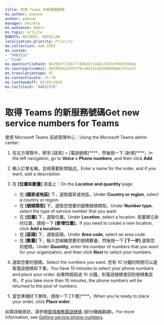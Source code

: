 ```yaml
---
title: 取得 Teams 的新服務號碼
ms.author: pebaum
author: pebaum
manager: mnirkhe
ms.audience: Admin
ms.topic: article
ROBOTS: NOINDEX, NOFOLLOW
localization_priority: Priority
ms.collection: Adm_O365
ms.custom:
- "9002532"
- "5140"
ms.openlocfilehash: 8b2965f723b77740b2dc134612387ef045f0360a
ms.sourcegitcommit: 8b50994a2979778ce8474ce83bd86b60e7d2cb2f
ms.translationtype: HT
ms.contentlocale: zh-TW
ms.lasthandoff: 05/05/2020
ms.locfileid: "44022376"
---
```

# <a name="get-new-service-numbers-for-teams"></a><span data-ttu-id="bdc92-102">取得 Teams 的新服務號碼</span><span class="sxs-lookup"><span data-stu-id="bdc92-102">Get new service numbers for Teams</span></span>

<span data-ttu-id="bdc92-103">使用 Microsoft Teams 系統管理中心：</span><span class="sxs-lookup"><span data-stu-id="bdc92-103">Using the Microsoft Teams admin center:</span></span>

1. <span data-ttu-id="bdc92-104">在左方導覽中，移至 [語音] > [電話號碼]\*\*\*\*，然後按一下 [新增]\*\*\*\*。</span><span class="sxs-lookup"><span data-stu-id="bdc92-104">In the left navigation, go to **Voice > Phone numbers**, and then click **Add**.</span></span>
2. <span data-ttu-id="bdc92-105">輸入訂單名稱，並視需要新增描述。</span><span class="sxs-lookup"><span data-stu-id="bdc92-105">Enter a name for the order, and if you want, add a description.</span></span>
3. <span data-ttu-id="bdc92-106">在 **[位置和數量]** 頁面上：</span><span class="sxs-lookup"><span data-stu-id="bdc92-106">On the **Location and quantity** page:</span></span>

    - <span data-ttu-id="bdc92-107">在 **[國家或地區]** 下，選取國家或地區。</span><span class="sxs-lookup"><span data-stu-id="bdc92-107">Under **Country or region**, select a country or region.</span></span>
    - <span data-ttu-id="bdc92-108">在 **[號碼類型]** 下，選取您想要的服務號碼類型。</span><span class="sxs-lookup"><span data-stu-id="bdc92-108">Under **Number type**, select the type of service number that you want.</span></span>
    - <span data-ttu-id="bdc92-109">在 **[位置]** 下，選取位置。</span><span class="sxs-lookup"><span data-stu-id="bdc92-109">Under **Location**, select a location.</span></span> <span data-ttu-id="bdc92-110">若要建立新的位置，請按一下 **[新增位置]**。</span><span class="sxs-lookup"><span data-stu-id="bdc92-110">If you need to create a new location, click **Add a location**.</span></span>
    - <span data-ttu-id="bdc92-111">在 **[區碼]** 下，選取區碼。</span><span class="sxs-lookup"><span data-stu-id="bdc92-111">Under **Area code**, select an area code.</span></span>
    - <span data-ttu-id="bdc92-112">在 **[數量]** 下，輸入您組織想要的號碼數量，然後按一下 **[下一步]** 選取您的號碼。</span><span class="sxs-lookup"><span data-stu-id="bdc92-112">Under **Quantity**, enter the number of numbers that you want for your organization, and then click **Next** to select your numbers.</span></span>
    
4. <span data-ttu-id="bdc92-113">選取您要的號碼。</span><span class="sxs-lookup"><span data-stu-id="bdc92-113">Select the numbers you want.</span></span> <span data-ttu-id="bdc92-114">您有 10 分鐘的時間可以選取電話號碼和下單。</span><span class="sxs-lookup"><span data-stu-id="bdc92-114">You have 10 minutes to select your phone numbers and place your order.</span></span> <span data-ttu-id="bdc92-115">如果時間超過 10 分鐘，則電話號碼會回到號碼集區中。</span><span class="sxs-lookup"><span data-stu-id="bdc92-115">If you take more than 10 minutes, the phone numbers will be returned to the pool of numbers.</span></span>
5. <span data-ttu-id="bdc92-116">當您準備好下單時，請按一下 [下單]\*\*\*\*。</span><span class="sxs-lookup"><span data-stu-id="bdc92-116">When you're ready to place your order, click **Place order**.</span></span>

<span data-ttu-id="bdc92-117">如需詳細資訊，請參閱[取得服務電話號碼](https://docs.microsoft.com/microsoftteams/getting-service-phone-numbers) (部分機器翻譯)。</span><span class="sxs-lookup"><span data-stu-id="bdc92-117">For more information, see [Getting service phone numbers](https://docs.microsoft.com/microsoftteams/getting-service-phone-numbers).</span></span>
